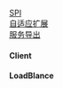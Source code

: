 [SPI](dubbo/SPI.md)  
[自适应扩展](dubbo/Adaptive.md)  
[服务导出](dubbo/server.md)  
#### Client
#### LoadBlance